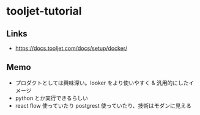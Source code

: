 # tooljet-tutorial
## Links
- https://docs.tooljet.com/docs/setup/docker/

## Memo
- プロダクトとしては興味深い。looker をより使いやすく & 汎用的にしたイメージ
- python とか実行できるらしい
- react flow 使っていたり postgrest 使っていたり、技術はモダンに見える
